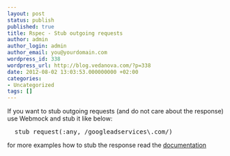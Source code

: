 ```yaml
---
layout: post
status: publish
published: true
title: Rspec - Stub outgoing requests
author: admin
author_login: admin
author_email: you@yourdomain.com
wordpress_id: 338
wordpress_url: http://blog.vedanova.com/?p=338
date: 2012-08-02 13:03:53.000000000 +02:00
categories:
- Uncategorized
tags: []
---
```

If you want to stub outgoing requests (and do not care about the response) use Webmock and stub it like below:
<pre>  stub_request(:any, /googleadservices\.com/)</pre>
for more examples how to stub the response read the
<a href="https://github.com/bblimke/webmock/">documentation</a>
